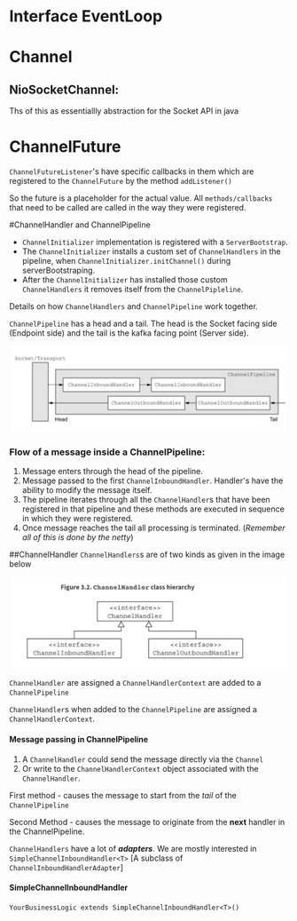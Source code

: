 # Interface EventLoop

# Channel
## NioSocketChannel: 
Ths of this as essentiallly abstraction for the Socket API in java


# ChannelFuture
`ChannelFutureListener`'s have specific callbacks in them which are registered to the `ChannelFuture` by the method `addListener()`

So the future is a placeholder for the actual value. All `methods/callbacks` that need to be called are called in the way they were registered.


#ChannelHandler and ChannelPipeline

* `ChannelInitializer` implementation is registered with a `ServerBootstrap`.
* The `ChannelInitializer` installs a custom set of `ChannelHandlers` in the pipeline, when `ChannelInitializer.initChannel()`  during serverBootstraping.
* After the `ChannelInitializer` has installed those custom `ChannelHandlers` it removes itself from the `ChannelPipleline`.

Details on how `ChannelHandlers` and `ChannelPipeline` work together. 

`ChannelPipeline` has a 
head and a tail. The head is the Socket facing side (Endpoint side) and the tail is the kafka facing point (Server side). 

![alt text](/img/netty.png "hello world")

### Flow of a message inside a ChannelPipeline:
1. Message enters through the head of the pipeline. 
2. Message passed to the first `ChannelInboundHandler`. Handler's have the ability to modify the message itself. 
3. The pipeline iterates through all the `ChannelHandler`s that have been registered in that pipeline and these methods are executed in sequence in which they were registered.
4. Once message reaches the tail all processing is terminated. (*Remember all of this is done by the netty*)


##ChannelHandler
`ChannelHandlers`s are of two kinds as given in the image below

![alt text](/img/Netty_ChannelHandlers.png "ChannelHandlers")


`ChannelHandler` are assigned a `ChannelHandlerContext`  are added to a `ChannelPipeline` 

`ChannelHandler`s when added to the `ChannelPipeline` are assigned a `ChannelHandlerContext`.

#### Message passing in ChannelPipeline
1. A `ChannelHandler` could send the message directly via the `Channel` 
2. Or write to the `ChannelHandlerContext` object associated with the `ChannelHandler`.


First method - causes the message to start from the *tail* of the `ChannelPipeline`  

Second Method - causes the message to originate from the **next** handler in the ChannelPipeline.

`ChannelHandlers` have a lot of **_adapters_**. We are mostly interested in `SimpleChannelInboundHandler<T>` [A subclass of `ChannelInboundHandlerAdapter`]

#### SimpleChannelInboundHandler
```
YourBusinessLogic extends SimpleChannelInboundHandler<T>()
```



